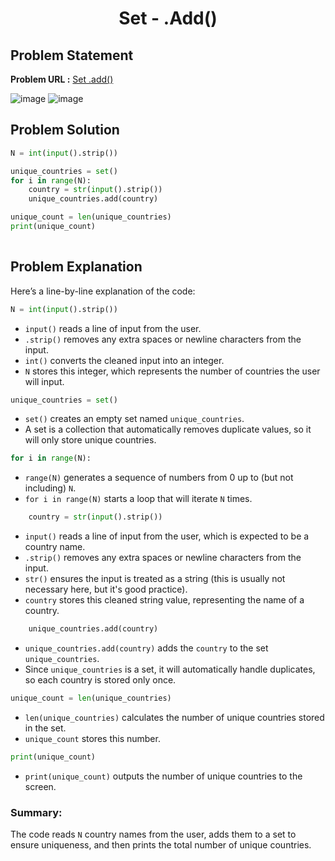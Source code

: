 <h1 align='center'>Set - .Add()</h1>

## Problem Statement

**Problem URL :** [Set .add()](https://www.hackerrank.com/challenges/py-set-add/problem?isFullScreen=true)

![image](https://github.com/user-attachments/assets/d001c776-1f80-481d-b621-2ba693f5d4aa)
![image](https://github.com/user-attachments/assets/f7d25ac2-5374-43e9-ab72-f831ffae6230)

## Problem Solution 

```python
N = int(input().strip())

unique_countries = set()
for i in range(N):
    country = str(input().strip())
    unique_countries.add(country)

unique_count = len(unique_countries)
print(unique_count)
    
```

## Problem Explanation

Here’s a line-by-line explanation of the code:

```python
N = int(input().strip())
```
- `input()` reads a line of input from the user.
- `.strip()` removes any extra spaces or newline characters from the input.
- `int()` converts the cleaned input into an integer.
- `N` stores this integer, which represents the number of countries the user will input.

```python
unique_countries = set()
```
- `set()` creates an empty set named `unique_countries`.
- A set is a collection that automatically removes duplicate values, so it will only store unique countries.

```python
for i in range(N):
```
- `range(N)` generates a sequence of numbers from 0 up to (but not including) `N`.
- `for i in range(N)` starts a loop that will iterate `N` times.

```python
    country = str(input().strip())
```
- `input()` reads a line of input from the user, which is expected to be a country name.
- `.strip()` removes any extra spaces or newline characters from the input.
- `str()` ensures the input is treated as a string (this is usually not necessary here, but it's good practice).
- `country` stores this cleaned string value, representing the name of a country.

```python
    unique_countries.add(country)
```
- `unique_countries.add(country)` adds the `country` to the set `unique_countries`.
- Since `unique_countries` is a set, it will automatically handle duplicates, so each country is stored only once.

```python
unique_count = len(unique_countries)
```
- `len(unique_countries)` calculates the number of unique countries stored in the set.
- `unique_count` stores this number.

```python
print(unique_count)
```
- `print(unique_count)` outputs the number of unique countries to the screen.

### Summary:
The code reads `N` country names from the user, adds them to a set to ensure uniqueness, and then prints the total number of unique countries.
